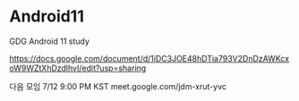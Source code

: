 # Android11
GDG Android 11 study

https://docs.google.com/document/d/1iDC3JOE48hDTia793V2DnDzAWKcxoW9WZtXhDzdlhvI/edit?usp=sharing

다음 모임 7/12 9:00 PM KST
meet.google.com/jdm-xrut-yvc
